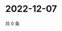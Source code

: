 # 2022-12-07

共 0 条

<!-- BEGIN WEIBO -->
<!-- 最后更新时间 Wed Dec 07 2022 06:13:31 GMT+0800 (China Standard Time) -->

<!-- END WEIBO -->
